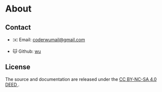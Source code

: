 # About

## Contact

- ✉️ Email: coderwumail@gmail.com

- 🐱 Github: [wu](https://github.com/coder-wu)

## License

The source and documentation are released under the [CC BY-NC-SA 4.0 DEED
](https://github.com/coder-wu/blog/blob/main/LICENSE).